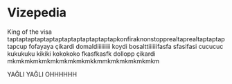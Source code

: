 # Vizepedia

King of the visa taptaptaptaptaptaptaptaptaptaptaptapkonfiraknonstopprealtaprealtaptaptaptapcup fofayaya çikardi domaldiiiiiiiii koydi bosalttiiiiiifasfa sfasifasi cucucuc kukukuku kikiki kokokoko fkasfkasfk dollopp çikardi mkmkmkmkmkmkmkmkmkmkkmmkmkmkmkmkmkm


YAĞLI YAĞLI OHHHHHH